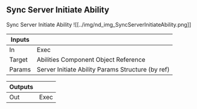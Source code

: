 ## Sync Server Initiate Ability
Sync Server Initiate Ability
![[../img/nd_img_SyncServerInitiateAbility.png]]

|Inputs||
|--|--|
| In | Exec |
| Target | Abilities Component Object Reference |
| Params | Server Initiate Ability Params Structure (by ref) |

|Outputs||
|--|--|
| Out | Exec |
